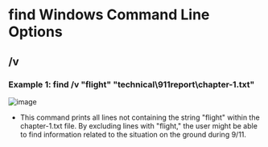 # find Windows Command Line Options

## /v

### Example 1: find /v "flight" "technical\911report\chapter-1.txt"

![image](https://user-images.githubusercontent.com/55713184/198896209-5f349a0e-76e9-4735-828f-c6befe63a1aa.png)

* This command prints all lines not containing the string "flight" within the chapter-1.txt file. By excluding lines with "flight," the user might be able to find information related to the situation on the ground during 9/11.

